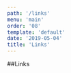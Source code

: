```yaml
---
path: '/links'
menu: 'main'
order: '08'
template: 'default'
date: '2019-05-04'
title: 'Links'
---
```


##Links
